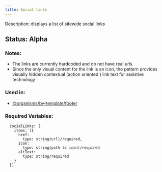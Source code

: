 ```yaml
---
title: Social links
---
```

Description: displays a list of sitewide social links
## Status: Alpha
### Notes:
- The links are currently hardcoded and do not have real urls.
- Since the only visual content for the link is an icon, the pattern provides visually hidden contextual (action oriented ) link text for assistive technology


### Used in:
- [@organisms/by-template/footer](?p=organisms-footer)

### Required Variables:
~~~
  socialLinks: {
    items: [{
      href: 
        type: string(url)/required,
      icon: 
        type: string(path to icon)/required
      altText:
        type: string/required
    }
  }]

~~~